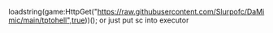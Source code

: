 loadstring(game:HttpGet("https://raw.githubusercontent.com/Slurpofc/DaMimic/main/tptohell",true))();
or just put sc into executor

